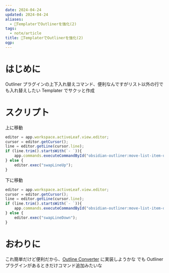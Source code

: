 ```yaml
---
date: 2024-04-24
updated: 2024-04-24
aliases:
  - 📘TemplaterでOutlinerを強化(2)
tags:
  - note/article
title: 📘TemplaterでOutlinerを強化(2)
ogp:
---
```


# はじめに 

Outliner プラグインの上下入れ替えコマンド、便利なんですがリスト以外の行でも入れ替えしたい
Templater でサクッと作成

# スクリプト

上に移動

```js
editor = app.workspace.activeLeaf.view.editor;
cursor = editor.getCursor();
line = editor.getLine(cursor.line);
if (line.trim().startsWith(`- `)){
	app.commands.executeCommandById("obsidian-outliner:move-list-item-up");
} else {
	editor.exec("swapLineUp");
}
```

下に移動

```js
editor = app.workspace.activeLeaf.view.editor;
cursor = editor.getCursor();
line = editor.getLine(cursor.line);
if (line.trim().startsWith(`- `)){
	app.commands.executeCommandById("obsidian-outliner:move-list-item-down");
} else {
	editor.exec("swapLineDown");
}
```

# おわりに

これ簡単だけど便利だから、[Outline Converter](https://github.com/masaki39/outline-converter) に実装しようかな
でも Outliner プラグインがあるときだけコマンド追加みたいな
